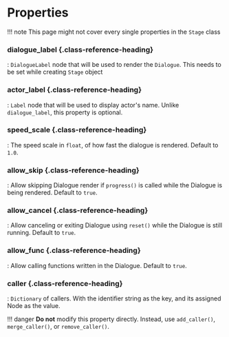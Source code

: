 # Properties

!!! note
    This page might not cover every single properties in the `Stage` class

### dialogue_label {.class-reference-heading}

:   `DialogueLabel` node that will be used to render the `Dialogue`. This needs to be set while creating `Stage` object

### actor_label {.class-reference-heading}

:   `Label` node that will be used to display actor's name. Unlike `dialogue_label`, this property is optional.

### speed_scale {.class-reference-heading}

:   The speed scale in `float`, of how fast the dialogue is rendered. Default to `1.0`.

### allow_skip {.class-reference-heading}

:   Allow skipping Dialogue render if `progress()` is called while the Dialogue is being rendered. Default to `true`.

### allow_cancel {.class-reference-heading}

:   Allow canceling or exiting Dialogue using `reset()` while the Dialogue is still running. Default to `true`.

### allow_func {.class-reference-heading}

:   Allow calling functions written in the Dialogue. Default to `true`.

### caller {.class-reference-heading}

:   `Dictionary` of callers. With the identifier string as the key, and its assigned Node as the value.

!!! danger
    **Do not** modify this property directly. Instead, use `add_caller()`, `merge_caller()`, or `remove_caller()`.